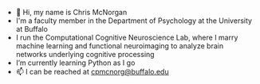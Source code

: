 - 👋 Hi, my name is Chris McNorgan
- I'm a faculty member in the Department of Psychology at the University at Buffalo
- I run the Computational Cognitive Neuroscience Lab, where I marry machine learning and functional neuroimaging to analyze brain networks underlying cognitive processing
- I’m currently learning Python as I go
- 📫 I can be reached at cpmcnorg@buffalo.edu

<!---
cmcnorgan/cmcnorgan is a ✨ special ✨ repository because its `README.md` (this file) appears on your GitHub profile.
You can click the Preview link to take a look at your changes.
--->

